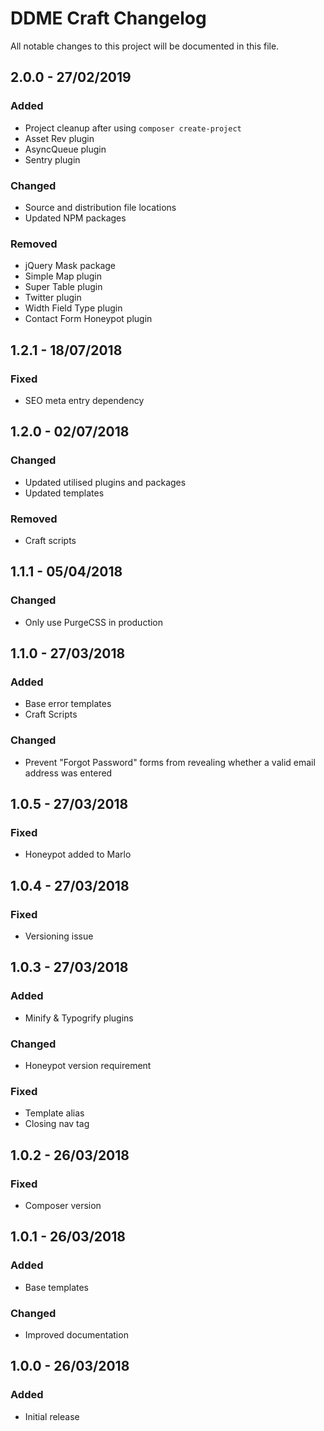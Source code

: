 # DDME Craft Changelog
All notable changes to this project will be documented in this file.

## 2.0.0 - 27/02/2019

### Added
- Project cleanup after using `composer create-project`
- Asset Rev plugin
- AsyncQueue plugin
- Sentry plugin

### Changed
- Source and distribution file locations
- Updated NPM packages

### Removed
- jQuery Mask package
- Simple Map plugin
- Super Table plugin
- Twitter plugin
- Width Field Type plugin
- Contact Form Honeypot plugin

## 1.2.1 - 18/07/2018

### Fixed
- SEO meta entry dependency

## 1.2.0 - 02/07/2018

### Changed
- Updated utilised plugins and packages
- Updated templates

### Removed
- Craft scripts

## 1.1.1 - 05/04/2018

### Changed
- Only use PurgeCSS in production

## 1.1.0 - 27/03/2018

### Added
- Base error templates
- Craft Scripts

### Changed
- Prevent "Forgot Password" forms from revealing whether a valid email address was entered

## 1.0.5 - 27/03/2018

### Fixed
- Honeypot added to Marlo

## 1.0.4 - 27/03/2018

### Fixed
- Versioning issue

## 1.0.3 - 27/03/2018

### Added
- Minify & Typogrify plugins

### Changed
- Honeypot version requirement

### Fixed
- Template alias
- Closing nav tag

## 1.0.2 - 26/03/2018

### Fixed
- Composer version

## 1.0.1 - 26/03/2018

### Added
- Base templates

### Changed
- Improved documentation

## 1.0.0 - 26/03/2018

### Added
- Initial release
